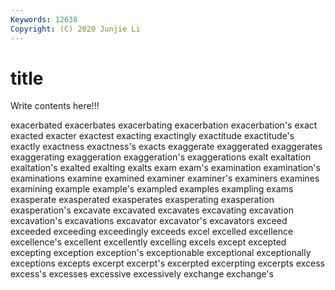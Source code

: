 ```yaml
---
Keywords: 12638
Copyright: (C) 2020 Junjie Li
---
```


# title

Write contents here!!!

exacerbated 
exacerbates
exacerbating 
exacerbation 
exacerbation's 
exact 
exacted 
exacter 
exactest 
exacting 
exactingly 
exactitude
exactitude's 
exactly 
exactness 
exactness's 
exacts 
exaggerate 
exaggerated 
exaggerates 
exaggerating 
exaggeration
exaggeration's 
exaggerations 
exalt 
exaltation 
exaltation's 
exalted 
exalting 
exalts 
exam 
exam's
examination 
examination's 
examinations 
examine 
examined 
examiner 
examiner's 
examiners 
examines 
examining
example 
example's 
exampled 
examples 
exampling 
exams 
exasperate 
exasperated 
exasperates 
exasperating
exasperation 
exasperation's 
excavate 
excavated 
excavates 
excavating 
excavation 
excavation's 
excavations 
excavator
excavator's 
excavators 
exceed 
exceeded 
exceeding 
exceedingly 
exceeds 
excel 
excelled 
excellence
excellence's 
excellent 
excellently 
excelling 
excels 
except 
excepted 
excepting 
exception 
exception's
exceptionable 
exceptional 
exceptionally 
exceptions 
excepts 
excerpt 
excerpt's 
excerpted 
excerpting 
excerpts
excess 
excess's 
excesses 
excessive 
excessively 
exchange 
exchange's 

